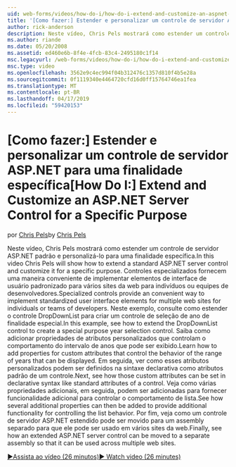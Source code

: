 ```yaml
---
uid: web-forms/videos/how-do-i/how-do-i-extend-and-customize-an-aspnet-server-control-for-a-specific-purpose
title: '[Como fazer:] Estender e personalizar um controle de servidor ASP.NET para uma finalidade específica | Microsoft Docs'
author: rick-anderson
description: Neste vídeo, Chris Pels mostrará como estender um controle de servidor ASP.NET padrão e personalizá-lo para uma finalidade específica. Controles especializados fornecem um c...
ms.author: riande
ms.date: 05/20/2008
ms.assetid: ed460e6b-8f4e-4fcb-83c4-2495180c1f14
msc.legacyurl: /web-forms/videos/how-do-i/how-do-i-extend-and-customize-an-aspnet-server-control-for-a-specific-purpose
msc.type: video
ms.openlocfilehash: 3562e9c4ec994f04b312476c1357d810f4b5e28a
ms.sourcegitcommit: 0f1119340e4464720cfd16d0ff15764746ea1fea
ms.translationtype: MT
ms.contentlocale: pt-BR
ms.lasthandoff: 04/17/2019
ms.locfileid: "59420153"
---
```

# <a name="how-do-i-extend-and-customize-an-aspnet-server-control-for-a-specific-purpose"></a><span data-ttu-id="fe697-104">[Como fazer:] Estender e personalizar um controle de servidor ASP.NET para uma finalidade específica</span><span class="sxs-lookup"><span data-stu-id="fe697-104">[How Do I:] Extend and Customize an ASP.NET Server Control for a Specific Purpose</span></span>

<span data-ttu-id="fe697-105">por [Chris Pels](https://twitter.com/chrispels)</span><span class="sxs-lookup"><span data-stu-id="fe697-105">by [Chris Pels](https://twitter.com/chrispels)</span></span>

<span data-ttu-id="fe697-106">Neste vídeo, Chris Pels mostrará como estender um controle de servidor ASP.NET padrão e personalizá-lo para uma finalidade específica.</span><span class="sxs-lookup"><span data-stu-id="fe697-106">In this video Chris Pels will show how to extend a standard ASP.NET server control and customize it for a specific purpose.</span></span> <span data-ttu-id="fe697-107">Controles especializados fornecem uma maneira conveniente de implementar elementos de interface de usuário padronizado para vários sites da web para indivíduos ou equipes de desenvolvedores.</span><span class="sxs-lookup"><span data-stu-id="fe697-107">Specialized controls provide an convenient way to implement standardized user interface elements for multiple web sites for individuals or teams of developers.</span></span> <span data-ttu-id="fe697-108">Neste exemplo, consulte como estender o controle DropDownList para criar um controle de seleção de ano de finalidade especial.</span><span class="sxs-lookup"><span data-stu-id="fe697-108">In this example, see how to extend the DropDownList control to create a special purpose year selection control.</span></span> <span data-ttu-id="fe697-109">Saiba como adicionar propriedades de atributos personalizados que controlam o comportamento do intervalo de anos que pode ser exibido.</span><span class="sxs-lookup"><span data-stu-id="fe697-109">Learn how to add properties for custom attributes that control the behavior of the range of years that can be displayed.</span></span> <span data-ttu-id="fe697-110">Em seguida, ver como esses atributos personalizados podem ser definidos na sintaxe declarativa como atributos padrão de um controle.</span><span class="sxs-lookup"><span data-stu-id="fe697-110">Next, see how those custom attributes can be set in declarative syntax like standard attributes of a control.</span></span> <span data-ttu-id="fe697-111">Veja como várias propriedades adicionais, em seguida, podem ser adicionadas para fornecer funcionalidade adicional para controlar o comportamento de lista.</span><span class="sxs-lookup"><span data-stu-id="fe697-111">See how several additional properties can then be added to provide additional functionality for controlling the list behavior.</span></span> <span data-ttu-id="fe697-112">Por fim, veja como um controle de servidor ASP.NET estendido pode ser movido para um assembly separado para que ele pode ser usado em vários sites da web.</span><span class="sxs-lookup"><span data-stu-id="fe697-112">Finally, see how an extended ASP.NET server control can be moved to a separate assembly so that it can be used across multiple web sites.</span></span>

[<span data-ttu-id="fe697-113">&#9654;Assista ao vídeo (26 minutos)</span><span class="sxs-lookup"><span data-stu-id="fe697-113">&#9654; Watch video (26 minutes)</span></span>](https://channel9.msdn.com/Blogs/ASP-NET-Site-Videos/how-do-i-extend-and-customize-an-aspnet-server-control-for-a-specific-purpose)
